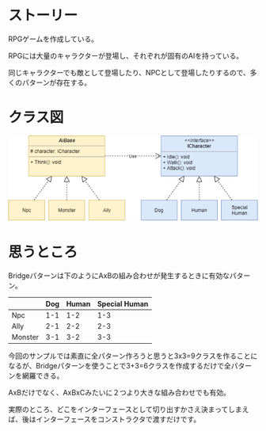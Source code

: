 # ストーリー

RPGゲームを作成している。

RPGには大量のキャラクターが登場し、それぞれが固有のAIを持っている。

同じキャラクターでも敵として登場したり、NPCとして登場したりするので、多くのパターンが存在する。



# クラス図

![クラス図](ClassDiagram.png "クラス図")



# 思うところ

Bridgeパターンは下のようにAxBの組み合わせが発生するときに有効なパターン。

| |Dog|Human|Special Human|
|---|---|---|---|
|Npc|1-1|1-2|1-3|
|Ally|2-1|2-2|2-3|
|Monster|3-1|3-2|3-3|

今回のサンプルでは素直に全パターン作ろうと思うと3x3=9クラスを作ることになるが、Bridgeパターンを使うことで3+3=6クラスを作成するだけで全パターンを網羅できる。

AxBだけでなく、AxBxCみたいに２つより大きな組み合わせでも有効。

実際のところ、どこをインターフェースとして切り出すかさえ決まってしまえば、後はインターフェースをコンストラクタで渡すだけです。